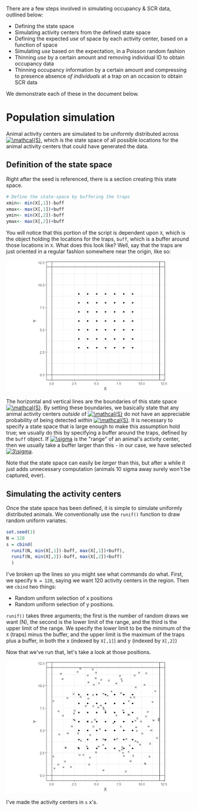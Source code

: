 


There are a few steps involved in simulating occupancy & SCR data, outlined below:

* Defining the state space
* Simulating activity centers from the defined state space
* Defining the expected *use* of space by each activity center, based on a function of space
* Simulating *use* based on the expectation, in a Poisson random fashion
* Thinning *use* by a certain amount and removing individual ID to obtain occupancy data
* Thinning occupancy information by a certain amount and compressing to presence absence *of individuals* at a trap on an occasion to obtain SCR data

We demonstrate each of these in the document below.

# Population simulation

Animal activity centers are simulated to be uniformly distributed across <a href="https://www.codecogs.com/eqnedit.php?latex=\mathcal{S}" target="_blank"><img src="https://latex.codecogs.com/gif.latex?\mathcal{S}" title="\mathcal{S}" /></a>, which is the state space of all possible locations for the animal activity centers that could have generated the data. 


## Definition of the state space 

Right after the seed is referenced, there is a section creating this state space. 




```r
# Define the state-space by buffering the traps
xmin<- min(X[,1])-buff
xmax<- max(X[,1])+buff
ymin<- min(X[,2])-buff
ymax<- max(X[,2])+buff
```

You will notice that this portion of the script is dependent upon `X`, which is the object holding the locations for the traps, `buff`, which is a buffer around those locations in `X`. What does this look like? Well, say that the traps are just oriented in a regular fashion somewhere near the origin, like so:

![](https://github.com/awong234/CT_sim/blob/master/rmd/simDemo_files/figure-html/unnamed-chunk-3-1.png)



The horizontal and vertical lines are the boundaries of this state space 
<a href="https://www.codecogs.com/eqnedit.php?latex=\mathcal{S}" target="_blank"><img src="https://latex.codecogs.com/gif.latex?\mathcal{S}" title="\mathcal{S}" /></a>. 
By setting these boundaries, we basically state that any animal activity centers *outside* of 
<a href="https://www.codecogs.com/eqnedit.php?latex=\mathcal{S}" target="_blank"><img src="https://latex.codecogs.com/gif.latex?\mathcal{S}" title="\mathcal{S}" /></a> 
do not have an appreciable probability of being detected *within* 
<a href="https://www.codecogs.com/eqnedit.php?latex=\mathcal{S}" target="_blank"><img src="https://latex.codecogs.com/gif.latex?\mathcal{S}" title="\mathcal{S}" /></a>. 
It is necessary to specify a state space that is large enough to make this assumption hold true; we usually do this by specifying a buffer around the traps, defined by the `buff` object. If 
<a href="https://www.codecogs.com/eqnedit.php?latex=\sigma" target="_blank"><img src="https://latex.codecogs.com/gif.latex?\sigma" title="\sigma" /></a> 
is the "range" of an animal's activity center, then we usually take a buffer larger than this - in our case, we have selected 
<a href="https://www.codecogs.com/eqnedit.php?latex=3\sigma" target="_blank"><img src="https://latex.codecogs.com/gif.latex?3\sigma" title="3\sigma" /></a>. 

Note that the state space can easily be *larger* than this, but after a while it just adds unnecessary computation (animals 10 sigma away surely won't be captured, ever). 

## Simulating the activity centers

Once the state space has been defined, it is simple to simulate uniformly distributed animals. We conventionally use the `runif()` function to draw random uniform variates.


```r
set.seed(1)
N = 120
s = cbind(
  runif(N, min(X[,1])-buff, max(X[,1])+buff), 
  runif(N, min(X[,2])-buff, max(X[,2])+buff)
  )
```

I've broken up the lines so you might see what commands do what. First, we specify `N = 120`, saying we want 120 activity centers in the region. Then we `cbind` two things: 

* Random uniform selection of x positions
* Random uniform selection of y positions. 

`runif()` takes three arguments; the first is the number of random draws we want (N), the second is the lower limit of the range, and the third is the upper limit of the range. We specify the lower limit to be the minimum of the `X` (traps) minus the buffer, and the upper limit is the maximum of the traps plus a buffer, in both the x (indexed by `X[,1]`) and y (indexed by `X[,2]`)

Now that we've run that, let's take a look at those positions.

![](simDemo_files/figure-html/unnamed-chunk-5-1.png)<!-- -->

I've made the activity centers in `s` x's.
